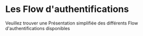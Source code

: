 # Les Flow d'authentifications
Veuillez trouver une Présentation simplifiée des différents Flow d'authentifications disponibles


